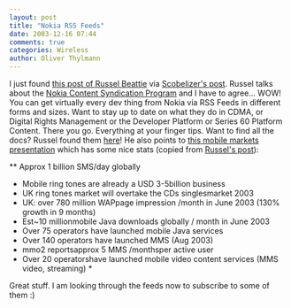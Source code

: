 ```yaml
---
layout: post
title: "Nokia RSS Feeds"
date: 2003-12-16 07:44
comments: true
categories: Wireless
author: Oliver Thylmann
---
```



I just found [this post of Russel Beattie](http://www.russellbeattie.com/notebook/1005359.html) via [Scobelizer's post](http://radio.weblogs.com/0001011/2003/12/15.html#a5771). Russel talks about the [Nokia Content Syndication Program](http://ncsp.forum.nokia.com/content/) and I have to agree... WOW! You can get virtually every dev thing from Nokia via RSS Feeds in different forms and sizes. Want to stay up to date on what they do in CDMA, or Digital Rights Management or the Developer Platform or Series 60 Platform Content. There you go. Everything at your finger tips. Want to find all the docs? Russel found them [here](http://ncsp.forum.nokia.com/downloads/nokia/documents/)! He also points to [this mobile markets presentation](http://ncsp.forum.nokia.com/downloads/nokia/documents/Mobile_Market_Services.pdf) which has some nice stats (copied from [Russel's post](http://www.russellbeattie.com/notebook/1005359.html)): 

** Approx 1 billion SMS/day globally 
* Mobile ring tones are already a USD 3-5billion business 
* UK ring tones market will overtake the CDs singlesmarket 2003 
* UK: over 780 million WAPpage impression /month in June 2003 (130% growth in 9 months) 
* Est~10 millionmobile Java downloads globally / month in June 2003 
* Over 75 operators have launched mobile Java services 
* Over 140 operators have launched MMS (Aug 2003) 
* mmo2 reportsapprox 5 MMS /monthsper active user 
* Over 20 operatorshave launched mobile video content services (MMS video, streaming) *

Great stuff. I am looking through the feeds now to subscribe to some of them :)


